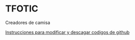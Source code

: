 # TFOTIC
Creadores de camisa

[Instrucciones para modificar y descagar codigos de github](https://norfipc.com/codigos/github-guia-para-aficionados-subir-descargar-codigo-colaborar.php)
